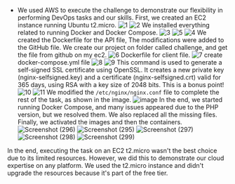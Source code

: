 - We used AWS to execute the challenge to demonstrate our flexibility in performing DevOps tasks and our skills. First, we created an EC2 instance running Ubuntu t2.micro.
 ![1](https://github.com/user-attachments/assets/91b1c92e-d8a5-4393-a960-75b9f1ccd19c)
![2](https://github.com/user-attachments/assets/1f940974-4530-4f12-9a8a-b956a2dab4d8)
We installed everything related to running Docker and Docker Compose.
![3](https://github.com/user-attachments/assets/410df23f-9394-4237-964c-e1149c7f5f7a)
![5](https://github.com/user-attachments/assets/332589e6-16ae-4bb9-93ca-e79385010bec)
![4](https://github.com/user-attachments/assets/0af53371-683a-447e-9c2b-508a6544d482)
We created the Dockerfile for the API file, The modifications were added to the GitHub file.
We create our project on folder called challenge, and get the file from github on my ec2.
![6](https://github.com/user-attachments/assets/6c1fb4e9-6007-4fdd-951a-3b924e0230cb)
Dockerfile for client file.
![7](https://github.com/user-attachments/assets/2e76740d-6110-4c82-a369-efc616727b2d)
create docker-compose.yml file
![8](https://github.com/user-attachments/assets/9ab458af-d3c9-40fe-b299-12ec151a0f97)
![9](https://github.com/user-attachments/assets/d9a3dfb3-1ae9-42df-beb0-4ea3c9606001)
This command is used to generate a self-signed SSL certificate using OpenSSL. It creates a new private key (nginx-selfsigned.key) and a certificate (nginx-selfsigned.crt) valid for 365 days, using RSA with a key size of 2048 bits. This is a bonus point!
![10](https://github.com/user-attachments/assets/8635cfac-8ff5-4ddb-8742-8d2b8ef90519)
![11](https://github.com/user-attachments/assets/b79cf978-58a3-406b-adcf-b13b220f1678)
We modified the `/etc/nginx/nginx.conf` file to complete the rest of the task, as shown in the image.
![image](https://github.com/user-attachments/assets/bab1baa5-3907-4f75-87f1-bea48cc41d96)
In the end, we started running Docker Compose, and many issues appeared due to the PHP version, but we resolved them. We also replaced all the missing files. Finally, we activated the images and then the containers.
![Screenshot (296)](https://github.com/user-attachments/assets/93d1aa90-941b-476a-ba96-f90a12f6702c)
![Screenshot (295)](https://github.com/user-attachments/assets/27a85991-4047-4252-87a2-be9a7ade1480)
![Screenshot (297)](https://github.com/user-attachments/assets/32c14be5-c3f8-4a3f-8afd-cb47c9da511f)![Screenshot (298)](https://github.com/user-attachments/assets/da774918-97eb-4cbc-b2b7-f4a7c73d7c4d)
![Screenshot (299)](https://github.com/user-attachments/assets/4c9637af-4f62-4800-a379-2a745a279e7a)

In the end, executing the task on an EC2 t2.micro wasn't the best choice due to its limited resources. However, we did this to demonstrate our cloud expertise on any platform. We used the t2.micro instance and didn't upgrade the resources because it's part of the free tier.
